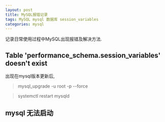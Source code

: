 ```yaml
---
layout: post
title: MySQL报错记录
tags: MySQL mysql 数据库 session_variables
categories: mysql
---
```


记录日常使用过程中MySQL出现报错及解决方法.

## Table 'performance_schema.session_variables' doesn't exist

出现在mysql版本更新后,

> mysql_upgrade -u root -p --force

> systemctl restart mysqld





## mysql 无法启动

> 
